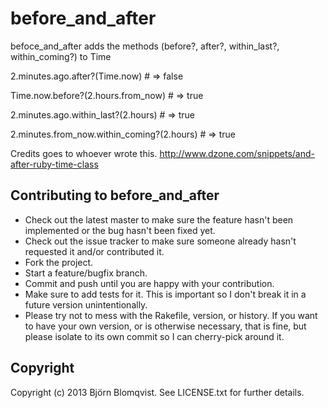 # before_and_after

befoce_and_after adds the methods (before?, after?, within_last?, within_coming?) to Time

  2.minutes.ago.after?(Time.now) # => false
  
  Time.now.before?(2.hours.from_now) # => true
  
  2.minutes.ago.within_last?(2.hours) # => true
  
  2.minutes.from_now.within_coming?(2.hours) # => true
  
Credits goes to whoever wrote this. http://www.dzone.com/snippets/and-after-ruby-time-class

## Contributing to before_and_after
 
* Check out the latest master to make sure the feature hasn't been implemented or the bug hasn't been fixed yet.
* Check out the issue tracker to make sure someone already hasn't requested it and/or contributed it.
* Fork the project.
* Start a feature/bugfix branch.
* Commit and push until you are happy with your contribution.
* Make sure to add tests for it. This is important so I don't break it in a future version unintentionally.
* Please try not to mess with the Rakefile, version, or history. If you want to have your own version, or is otherwise necessary, that is fine, but please isolate to its own commit so I can cherry-pick around it.

## Copyright

Copyright (c) 2013 Björn Blomqvist. See LICENSE.txt for
further details.


